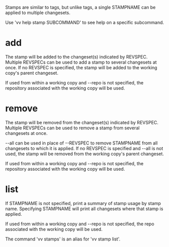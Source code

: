 Stamps are similar to tags, but unlike tags, a single
STAMPNAME can be applied to multiple changesets.

Use 'vv help stamp SUBCOMMAND' to see help on a specific subcommand.


add
===

The stamp will be added to the changeset(s) indicated by REVSPEC.
Multiple REVSPECs can be used to add a stamp to several changesets at once.
If no REVSPEC is specified, the stamp will be added to the working copy's parent changeset.  

If used from within a working copy and --repo is not specified, 
the repository associated with the working copy will be used.


remove
===

The stamp will be removed from the changeset(s) indicated by REVSPEC.  
Multiple REVSPECs can be used to remove a stamp from several changesets at once.

--all can be used in place of --REVSPEC to remove STAMPNAME from all changesets to which it is applied.
If no REVSPEC is specified and --all is not used, the stamp will be removed from the working copy's parent changeset.

If used from within a working copy and --repo is not specified, 
the repository associated with the working copy will be used.


list
===

If STAMPNAME is not specified, print a summary of stamp usage by stamp name.
Specifying STAMPNAME will print all changesets where that stamp is applied.

If used from within a working copy and --repo is not specified, 
the repo associated with the working copy will be used.

The command 'vv stamps' is an alias for 'vv stamp list'.
